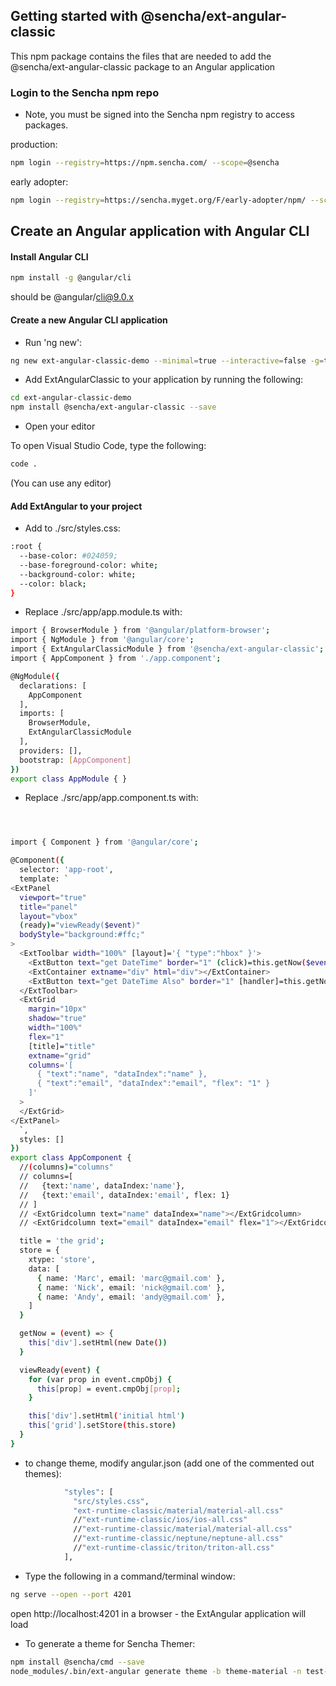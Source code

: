 ## Getting started with @sencha/ext-angular-classic


This npm package contains the files that are needed to add the @sencha/ext-angular-classic package to an Angular application

### Login to the Sencha npm repo

* Note, you must be signed into the Sencha npm registry to access packages.

production:

```sh
npm login --registry=https://npm.sencha.com/ --scope=@sencha
```

early adopter:

```sh
npm login --registry=https://sencha.myget.org/F/early-adopter/npm/ --scope=@sencha
```

## Create an Angular application with Angular CLI

#### Install Angular CLI

```sh
npm install -g @angular/cli
```

should be @angular/cli@9.0.x


#### Create a new Angular CLI application

- Run 'ng new':

```sh
ng new ext-angular-classic-demo --minimal=true --interactive=false -g=true --skipInstall=false
```

- Add ExtAngularClassic to your application by running the following:

```sh
cd ext-angular-classic-demo
npm install @sencha/ext-angular-classic --save
```

- Open your editor

To open Visual Studio Code, type the following:

```sh
code .
```

(You can use any editor)

#### Add ExtAngular to your project

<!--
- Replace ./src/main.ts with:

```sh
import { enableProdMode } from '@angular/core';
import { platformBrowserDynamic } from '@angular/platform-browser-dynamic';

import { AppModule } from './app/app.module';
import { environment } from './environments/environment';

if (environment.production) {
  enableProdMode();
}

const Ext = window['Ext'];
Ext.onReady(function () {
  platformBrowserDynamic().bootstrapModule(AppModule)
  .catch(err => console.error(err));
});

```
-->

- Add to ./src/styles.css:

```sh
:root {
  --base-color: #024059;
  --base-foreground-color: white;
  --background-color: white;
  --color: black;
}
```

- Replace ./src/app/app.module.ts with:

```sh
import { BrowserModule } from '@angular/platform-browser';
import { NgModule } from '@angular/core';
import { ExtAngularClassicModule } from '@sencha/ext-angular-classic';
import { AppComponent } from './app.component';

@NgModule({
  declarations: [
    AppComponent
  ],
  imports: [
    BrowserModule,
    ExtAngularClassicModule
  ],
  providers: [],
  bootstrap: [AppComponent]
})
export class AppModule { }

```

- Replace ./src/app/app.component.ts with:

```sh



import { Component } from '@angular/core';

@Component({
  selector: 'app-root',
  template: `
<ExtPanel
  viewport="true"
  title="panel"
  layout="vbox"
  (ready)="viewReady($event)"
  bodyStyle="background:#ffc;"
>
  <ExtToolbar width="100%" [layout]='{ "type":"hbox" }'>
    <ExtButton text="get DateTime" border="1" (click)=this.getNow($event)></ExtButton>
    <ExtContainer extname="div" html="div"></ExtContainer>
    <ExtButton text="get DateTime Also" border="1" [handler]=this.getNow></ExtButton>
  </ExtToolbar>
  <ExtGrid
    margin="10px"
    shadow="true"
    width="100%"
    flex="1"
    [title]="title"
    extname="grid"
    columns='[
      { "text":"name", "dataIndex":"name" },
      { "text":"email", "dataIndex":"email", "flex": "1" }
    ]'
  >
  </ExtGrid>
</ExtPanel>
  `,
  styles: []
})
export class AppComponent {
  //(columns)="columns"
  // columns=[
  //   {text:'name', dataIndex:'name'},
  //   {text:'email', dataIndex:'email', flex: 1}
  // ]
  // <ExtGridcolumn text="name" dataIndex="name"></ExtGridcolumn>
  // <ExtGridcolumn text="email" dataIndex="email" flex="1"></ExtGridcolumn>

  title = 'the grid';
  store = {
    xtype: 'store',
    data: [
      { name: 'Marc', email: 'marc@gmail.com' },
      { name: 'Nick', email: 'nick@gmail.com' },
      { name: 'Andy', email: 'andy@gmail.com' },
    ]
  }

  getNow = (event) => {
    this['div'].setHtml(new Date())
  }

  viewReady(event) {
    for (var prop in event.cmpObj) {
      this[prop] = event.cmpObj[prop];
    }

    this['div'].setHtml('initial html')
    this['grid'].setStore(this.store)
  }
}

```

- to change theme, modify angular.json (add one of the commented out themes):

```sh
            "styles": [
              "src/styles.css",
              "ext-runtime-classic/material/material-all.css"
              //"ext-runtime-classic/ios/ios-all.css"
              //"ext-runtime-classic/material/material-all.css"
              //"ext-runtime-classic/neptune/neptune-all.css"
              //"ext-runtime-classic/triton/triton-all.css"
            ],
```

- Type the following in a command/terminal window:

```sh
ng serve --open --port 4201
```

open http://localhost:4201 in a browser - the ExtAngular application will load

- To generate a theme for Sencha Themer:

```sh
npm install @sencha/cmd --save
node_modules/.bin/ext-angular generate theme -b theme-material -n test-ext-angular
```
